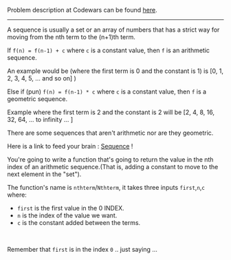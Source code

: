 Problem description at Codewars can be found
[here](https://www.codewars.com/kata/540f8a19a7d43d24ac001018/train/python).

-------------

A sequence is usually a set or an array of numbers that has a strict way for moving from the nth
term to the (n+1)th term.  

If `f(n) = f(n-1) + c` where `c` is a constant value, then `f` is an arithmetic sequence.

An example would be (where the first term is 0 and the constant is 1) is [0, 1, 2, 3, 4,
5, ... and so on] ) 

Else if (pun) `f(n) = f(n-1) * c` where `c` is a constant value, then `f` is a geometric sequence.  

Example where the first term is 2 and the constant is 2 will be [2, 4, 8, 16,
32, 64, ... to infinity ... ] 

There are some sequences that aren't arithmetic nor are they geometric.  

Here is a link to feed your brain : [Sequence](https://en.wikipedia.org/wiki/Sequence) !
<br>

You're going to write a function that's going to return the value in the nth index of an arithmetic
sequence.(That is, adding a constant to move to the next element in the "set").
<br>

The function's name is `nthterm`/`Nthterm`, it takes three inputs `first`,`n`,`c` where:
* `first` is the first value in the 0 INDEX.
* `n` is the index of the value we want.
* `c` is the constant added between the terms.
<br>

Remember that `first` is in the index `0` .. just saying ...
